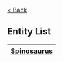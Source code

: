 [< Back](https://github.com/YonToNi/Dino-Game/blob/main/README.md) 
## Entity List
| [Spinosaurus](github.com) |
|---|
